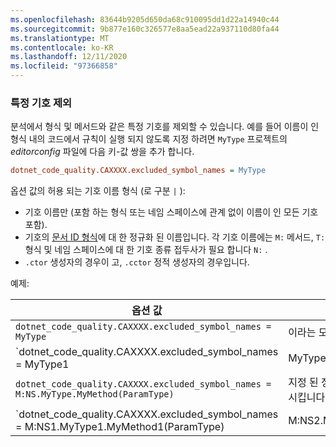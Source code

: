 ```yaml
---
ms.openlocfilehash: 83644b9205d650da68c910095dd1d22a14940c44
ms.sourcegitcommit: 9b877e160c326577e8aa5ead22a937110d80fa44
ms.translationtype: MT
ms.contentlocale: ko-KR
ms.lasthandoff: 12/11/2020
ms.locfileid: "97366858"
---
```

### <a name="exclude-specific-symbols"></a>특정 기호 제외

분석에서 형식 및 메서드와 같은 특정 기호를 제외할 수 있습니다. 예를 들어 이름이 인 형식 내의 코드에서 규칙이 실행 되지 않도록 지정 하려면 `MyType` 프로젝트의 *editorconfig* 파일에 다음 키-값 쌍을 추가 합니다.

```ini
dotnet_code_quality.CAXXXX.excluded_symbol_names = MyType
```

옵션 값의 허용 되는 기호 이름 형식 (로 구분 `|` ):

- 기호 이름만 (포함 하는 형식 또는 네임 스페이스에 관계 없이 이름이 인 모든 기호 포함).
- 기호의 [문서 ID 형식](../../docs/csharp/programming-guide/xmldoc/processing-the-xml-file.md#id-strings)에 대 한 정규화 된 이름입니다. 각 기호 이름에는 `M:` 메서드, `T:` 형식 및 네임 스페이스에 대 한 기호 종류 접두사가 필요 합니다 `N:` .
- `.ctor` 생성자의 경우이 고, `.cctor` 정적 생성자의 경우입니다.

예제:

| 옵션 값 | 요약 |
| --- | --- |
|`dotnet_code_quality.CAXXXX.excluded_symbol_names = MyType` | 이라는 모든 기호와 일치 `MyType` 합니다. |
|`dotnet_code_quality.CAXXXX.excluded_symbol_names = MyType1|MyType2` | 또는 중 하나에 해당 하는 모든 기호 `MyType1` 를 찾습니다 `MyType2` . |
|`dotnet_code_quality.CAXXXX.excluded_symbol_names = M:NS.MyType.MyMethod(ParamType)` | 지정 된 정규화 된 시그니처와 특정 메서드를 일치 시킵니다 `MyMethod` . |
|`dotnet_code_quality.CAXXXX.excluded_symbol_names = M:NS1.MyType1.MyMethod1(ParamType)|M:NS2.MyType2.MyMethod2(ParamType)` | 특정 메서드와 `MyMethod1` 해당 하 `MyMethod2` 는 정규화 된 시그니처를 일치 시킵니다. |
